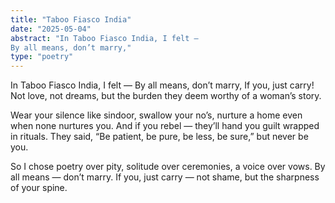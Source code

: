```yaml
---
title: "Taboo Fiasco India"
date: "2025-05-04"
abstract: "In Taboo Fiasco India, I felt —
By all means, don’t marry,"
type: "poetry"
---
```

In Taboo Fiasco India, I felt —
By all means, don’t marry,
If you, just carry!
Not love, not dreams,
but the burden they deem
worthy of a woman’s story.

Wear your silence like sindoor,
swallow your no’s,
nurture a home
even when none nurtures you.
And if you rebel —
they’ll hand you guilt
wrapped in rituals.
They said, “Be patient, be pure,
be less, be sure,”
but never
be you.

So I chose poetry
over pity,
solitude
over ceremonies,
a voice
over vows.
By all means —
don’t marry.
If you,
just carry —
not shame,
but the sharpness
of your spine.

